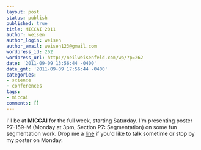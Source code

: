 ```yaml
---
layout: post
status: publish
published: true
title: MICCAI 2011
author: weisen
author_login: weisen
author_email: weisen123@gmail.com
wordpress_id: 262
wordpress_url: http://neilweisenfeld.com/wp/?p=262
date: '2011-09-09 13:56:44 -0400'
date_gmt: '2011-09-09 17:56:44 -0400'
categories:
- science
- conferences
tags:
- miccai
comments: []
---
```


I'll be at **MICCAI** for the full week, starting Saturday.  I'm
presenting poster P7-159-M (Monday at 3pm, Section P7: Segmentation)
on some fun segmentation work.  Drop me a [line][1] if you'd like to
talk sometime or stop by my poster on Monday.

[1]: /about/#contact
